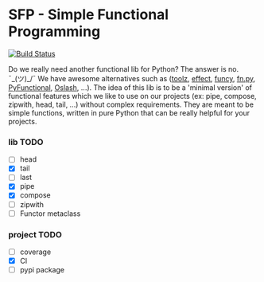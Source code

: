 # SFP - Simple Functional Programming
[![Build Status](https://travis-ci.org/dunossauro/sfp.svg?branch=master)](https://travis-ci.org/dunossauro/sfp)

Do we really need another functional lib for Python? The answer is no. ¯\_(ツ)_/¯ We have awesome alternatives such as ([toolz](https://github.com/pytoolz/toolz), [effect](https://github.com/python-effect/effect), [funcy](https://github.com/Suor/funcy), [fn.py](https://github.com/kachayev/fn.py), [PyFunctional](https://github.com/EntilZha/PyFunctional), [Oslash](https://github.com/dbrattli/OSlash), ...).
The idea of this lib is to be a 'minimal version' of functional features which we like to use on our projects (ex: pipe, compose, zipwith, head, tail, ...) without complex requirements. They are meant to be simple functions, written in pure Python that can be really helpful for your projects.

### lib TODO

- [ ] head
- [x] tail
- [ ] last
- [x] pipe
- [x] compose
- [ ] zipwith
- [ ] Functor metaclass

### project TODO

- [ ] coverage
- [x] CI
- [ ] pypi package
